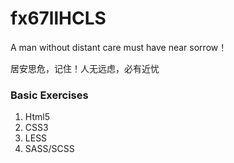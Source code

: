 # fx67llHCLS
A man without distant care must have near sorrow！

居安思危，记住！人无远虑，必有近忧

### Basic Exercises
1. Html5  
2. CSS3  
3. LESS  
4. SASS/SCSS  